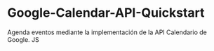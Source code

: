 # Google-Calendar-API-Quickstart
Agenda eventos mediante la implementación de la API Calendario de Google. JS
